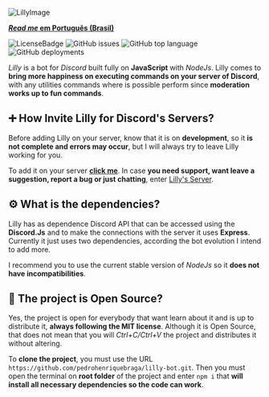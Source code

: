 ![LillyImage](https://i.ibb.co/ScXTv01/Photo-Editor-20200914-160614.jpg)

**[*Read me* em Português (Brasil)](https://github.com/pedrohenriquebraga/lilly-bot)**

![LicenseBadge](https://img.shields.io/badge/License-MIT-green)
![GitHub issues](https://img.shields.io/github/issues/pedrohenriquebraga/lilly-bot?color=red&label=Issues)
![GitHub top language](https://img.shields.io/github/languages/top/pedrohenriquebraga/lilly-bot?color=yellow&label=Javascript)
![GitHub deployments](https://img.shields.io/github/deployments/pedrohenriquebraga/lilly-bot/lilly-discordbot?color=green&label=Deploy%20State)

*Lilly* is a bot for *Discord* built fully on **JavaScript** with *NodeJs*. Lilly comes to **bring more happiness on executing commands on your server of Discord**, with any utilities commands where is possible perform since **moderation works up to fun commands**.

## ➕ How Invite Lilly for Discord's Servers?

Before adding Lilly on your server, know that it is on **development**, so it **is not complete and errors may occur**, but I will always try to leave Lilly working for you.

To add it on your server **[click me](https://discord.com/api/oauth2/authorize?client_id=754548334328283137&permissions=8&scope=bot)**. In case  **you need support, want leave a suggestion, report a bug or just chatting**, enter [Lilly's Server](https://discord.gg/SceHNfZ).

## ⚙️ What is the dependencies?
Lilly has as dependence Discord API that can be accessed using the **Discord.Js** and to make the connections with the server it uses **Express**. Currently it just uses two dependencies, according the bot evolution I intend to add more.

I recommend you to use the current stable version of *NodeJs* so it **does not have incompatibilities**.

## 📂 The project is Open Source?
Yes, the project is open for everybody that want learn about it and is up to distribute it, **always following the MIT license**. Although it is Open Source, that does not mean that you will *Ctrl+C/Ctrl+V* the project and distributes it without altering.

To **clone the project**, you must use the URL `https://github.com/pedrohenriquebraga/lilly-bot.git`. Then you must open the terminal on **root folder** of the project and enter `npm i` that **will install all necessary dependencies so the code can work**.
